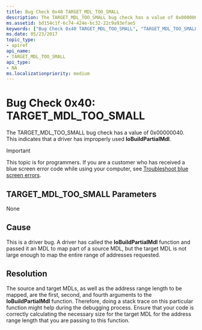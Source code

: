 ```yaml
---
title: Bug Check 0x40 TARGET_MDL_TOO_SMALL
description: The TARGET_MDL_TOO_SMALL bug check has a value of 0x00000040. This indicates that a driver has improperly used IoBuildPartialMdl.
ms.assetid: bd154c1f-6c74-424e-bc32-22c9a93efae5
keywords: ["Bug Check 0x40 TARGET_MDL_TOO_SMALL", "TARGET_MDL_TOO_SMALL"]
ms.date: 05/23/2017
topic_type:
- apiref
api_name:
- TARGET_MDL_TOO_SMALL
api_type:
- NA
ms.localizationpriority: medium
---
```


# Bug Check 0x40: TARGET\_MDL\_TOO\_SMALL


The TARGET\_MDL\_TOO\_SMALL bug check has a value of 0x00000040. This indicates that a driver has improperly used **IoBuildPartialMdl**.

> [!IMPORTANT]
> This topic is for programmers. If you are a customer who has received a blue screen error code while using your computer, see [Troubleshoot blue screen errors](https://windows.microsoft.com/windows-10/troubleshoot-blue-screen-errors).


## TARGET\_MDL\_TOO\_SMALL Parameters


None

Cause
-----

This is a driver bug. A driver has called the **IoBuildPartialMdl** function and passed it an MDL to map part of a source MDL, but the target MDL is not large enough to map the entire range of addresses requested.

Resolution
----------

The source and target MDLs, as well as the address range length to be mapped, are the first, second, and fourth arguments to the **IoBuildPartialMdl** function. Therefore, doing a stack trace on this particular function might help during the debugging process. Ensure that your code is correctly calculating the necessary size for the target MDL for the address range length that you are passing to this function.

 

 




